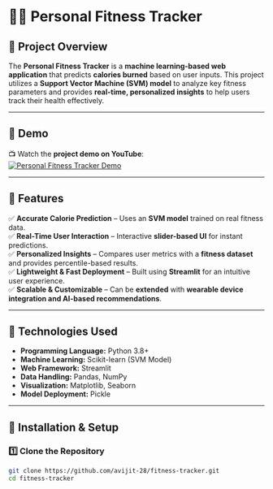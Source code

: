 # 🏋️‍♂️ Personal Fitness Tracker  

## 📌 Project Overview  
The **Personal Fitness Tracker** is a **machine learning-based web application** that predicts **calories burned** based on user inputs. This project utilizes a **Support Vector Machine (SVM) model** to analyze key fitness parameters and provides **real-time, personalized insights** to help users track their health effectively.  

---
## 🎥 Demo  
📺 Watch the **project demo on YouTube**:  
[![Personal Fitness Tracker Demo](https://img.youtube.com/vi/YOUR_VIDEO_ID/maxresdefault.jpg)](https://youtu.be/U9Bp8s7MX24)  

---

## 🔹 Features  
✅ **Accurate Calorie Prediction** – Uses an **SVM model** trained on real fitness data.  
✅ **Real-Time User Interaction** – Interactive **slider-based UI** for instant predictions.  
✅ **Personalized Insights** – Compares user metrics with a **fitness dataset** and provides percentile-based results.  
✅ **Lightweight & Fast Deployment** – Built using **Streamlit** for an intuitive user experience.  
✅ **Scalable & Customizable** – Can be **extended** with **wearable device integration and AI-based recommendations**.  

---

## 🔹 Technologies Used  
- **Programming Language:** Python 3.8+  
- **Machine Learning:** Scikit-learn (SVM Model)  
- **Web Framework:** Streamlit  
- **Data Handling:** Pandas, NumPy  
- **Visualization:** Matplotlib, Seaborn  
- **Model Deployment:** Pickle  

---

## 🔹 Installation & Setup  

### 1️⃣ Clone the Repository  
```bash
git clone https://github.com/avijit-28/fitness-tracker.git
cd fitness-tracker
